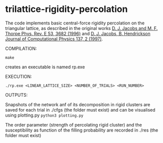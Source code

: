 # trilattice-rigidity-percolation

The code implements basic central-force rigidity percolation on the triangular lattice, as described in the original works [D. J. Jacobs and M. F. Thorpe Phys. Rev. E 53, 3682 (1996)](https://journals.aps.org/pre/abstract/10.1103/PhysRevE.53.3682) and [D. J. Jacobs, B. Hendrickson Journal of Computational Physics 137, 2 (1997)](https://www.sciencedirect.com/science/article/abs/pii/S0021999197958095).

COMPILATION:

```
make
```
creates an executable is named rp.exe

EXECUTION:

```
./rp.exe <LINEAR_LATTICE_SIZE> <NUMBER_OF_TRIALS> <RUN_NUMBER>
```

OUTPUTS:

Snapshots of the network anf of its decomposition in rigid clusters are saved for each trial in ./cfgs (the folder must exist) and can be visualised using plotting.py ```python3 plotting.py``` 

The order parameter (strength of percolating rigid cluster) and the susceptibility as function of the filling probability are recorded in ./res (the folder must exist)
